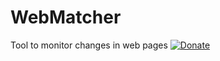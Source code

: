 WebMatcher
==========

Tool to monitor changes in web pages
[![Donate](https://img.shields.io/badge/Donate-PayPal-green.svg)](mathieu@lesbouys.net)
